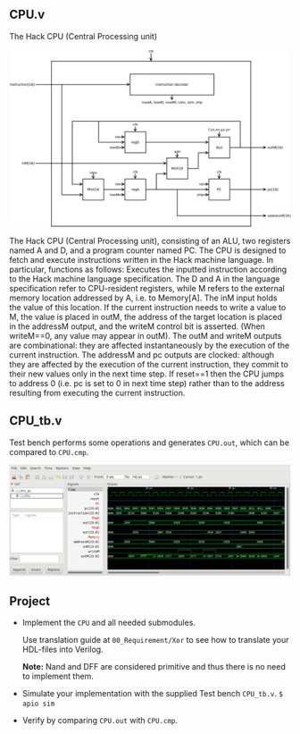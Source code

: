 ## CPU.v
The Hack CPU (Central Processing unit)

![](CPU.png)

The Hack CPU (Central Processing unit), consisting of an ALU, two registers named A and D, and a program counter named PC. The CPU is designed to fetch and execute instructions written in the Hack machine language. In particular, functions as follows: Executes the inputted instruction according to the Hack machine language specification. The D and A in the language specification refer to CPU-resident registers, while M refers to the external memory location addressed by A, i.e. to Memory[A]. The inM input holds the value of this location. If the current instruction needs to write a value to M, the value is placed in outM, the address of the target location is placed in the addressM output, and the writeM control bit is asserted. (When writeM==0, any value may appear in outM). The outM and writeM outputs are combinational: they are affected instantaneously by the execution of the current instruction. The addressM and pc outputs are clocked: although they are affected by the execution of the current instruction, they commit to their new values only in the next time step. If reset==1 then the CPU jumps to address 0 (i.e. pc is set to 0 in next time step) rather than to the address resulting from executing the current instruction.

## CPU_tb.v

Test bench performs some operations and generates `CPU.out`, which can be compared to `CPU.cmp`.

![](CPU_tb.png)

## Project
* Implement the `CPU` and all needed submodules.

  Use translation guide at `00_Requirement/Xor` to see how to translate your HDL-files into Verilog.

  **Note:** Nand and DFF are considered primitive and thus there is no need to implement them.

* Simulate your implementation with the supplied Test bench `CPU_tb.v`.
`$ apio sim`

* Verify by comparing `CPU.out` with `CPU.cmp`.
